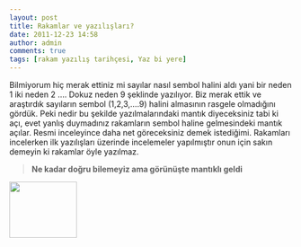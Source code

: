 ```yaml
---
layout: post
title: Rakamlar ve yazılışları?
date: 2011-12-23 14:58
author: admin
comments: true
tags: [rakam yazılış tarihçesi, Yaz bi yere]
---
```

Bilmiyorum hiç merak ettiniz mi sayılar nasıl sembol halini aldı yani bir neden 1 iki neden 2 …. Dokuz neden 9 şeklinde yazılıyor. Biz merak ettik ve araştırdık sayıların sembol (1,2,3,….9) halini almasının rasgele olmadığını gördük. Peki nedir bu şekilde yazılmalarındaki mantık diyeceksiniz tabi ki açı, evet yanlış duymadınız rakamların sembol haline gelmesindeki mantık açılar. Resmi inceleyince daha net göreceksiniz demek istediğimi. Rakamları incelerken ilk yazılışları üzerinde incelemeler yapılmıştır onun için sakın demeyin ki rakamlar öyle yazılmaz.
<blockquote><strong>Ne kadar doğru bilemeyiz ama görünüşte mantıklı geldi</strong></blockquote>
<a href="http://www.egitimvaktim.com/dosyalar/2011/12/Numbers-font.jpg"><img class="alignnone size-thumbnail wp-image-1348" title="Numbers font" src="http://www.egitimvaktim.com/dosyalar/2011/12/Numbers-font-120x100.jpg" alt="" width="120" height="100" /></a>
